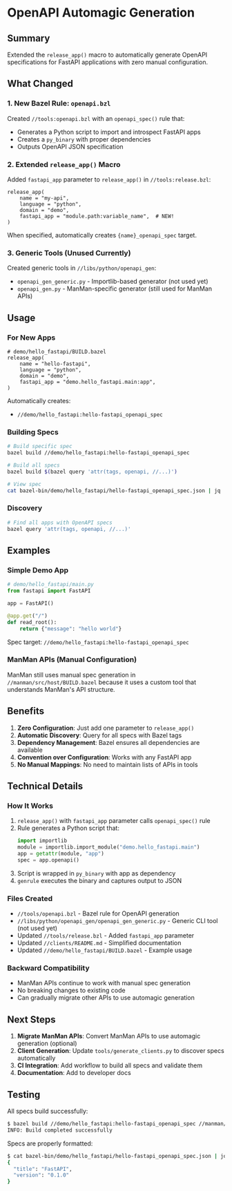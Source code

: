 # OpenAPI Automagic Generation

## Summary

Extended the `release_app()` macro to automatically generate OpenAPI specifications for FastAPI applications with zero manual configuration.

## What Changed

### 1. New Bazel Rule: `openapi.bzl`

Created `//tools:openapi.bzl` with an `openapi_spec()` rule that:
- Generates a Python script to import and introspect FastAPI apps
- Creates a `py_binary` with proper dependencies
- Outputs OpenAPI JSON specification

### 2. Extended `release_app()` Macro

Added `fastapi_app` parameter to `release_app()` in `//tools:release.bzl`:

```starlark
release_app(
    name = "my-api",
    language = "python",
    domain = "demo",
    fastapi_app = "module.path:variable_name",  # NEW!
)
```

When specified, automatically creates `{name}_openapi_spec` target.

### 3. Generic Tools (Unused Currently)

Created generic tools in `//libs/python/openapi_gen`:
- `openapi_gen_generic.py` - Importlib-based generator (not used yet)
- `openapi_gen.py` - ManMan-specific generator (still used for ManMan APIs)

## Usage

### For New Apps

```starlark
# demo/hello_fastapi/BUILD.bazel
release_app(
    name = "hello-fastapi",
    language = "python",
    domain = "demo",
    fastapi_app = "demo.hello_fastapi.main:app",
)
```

Automatically creates:
- `//demo/hello_fastapi:hello-fastapi_openapi_spec`

### Building Specs

```bash
# Build specific spec
bazel build //demo/hello_fastapi:hello-fastapi_openapi_spec

# Build all specs
bazel build $(bazel query 'attr(tags, openapi, //...)')

# View spec
cat bazel-bin/demo/hello_fastapi/hello-fastapi_openapi_spec.json | jq .
```

### Discovery

```bash
# Find all apps with OpenAPI specs
bazel query 'attr(tags, openapi, //...)'
```

## Examples

### Simple Demo App

```python
# demo/hello_fastapi/main.py
from fastapi import FastAPI

app = FastAPI()

@app.get("/")
def read_root():
    return {"message": "hello world"}
```

Spec target: `//demo/hello_fastapi:hello-fastapi_openapi_spec`

### ManMan APIs (Manual Configuration)

ManMan still uses manual spec generation in `//manman/src/host/BUILD.bazel` because it uses a custom tool that understands ManMan's API structure.

## Benefits

1. **Zero Configuration**: Just add one parameter to `release_app()`
2. **Automatic Discovery**: Query for all specs with Bazel tags
3. **Dependency Management**: Bazel ensures all dependencies are available
4. **Convention over Configuration**: Works with any FastAPI app
5. **No Manual Mappings**: No need to maintain lists of APIs in tools

## Technical Details

### How It Works

1. `release_app()` with `fastapi_app` parameter calls `openapi_spec()` rule
2. Rule generates a Python script that:
   ```python
   import importlib
   module = importlib.import_module("demo.hello_fastapi.main")
   app = getattr(module, "app")
   spec = app.openapi()
   ```
3. Script is wrapped in `py_binary` with app as dependency
4. `genrule` executes the binary and captures output to JSON

### Files Created

- `//tools/openapi.bzl` - Bazel rule for OpenAPI generation
- `//libs/python/openapi_gen/openapi_gen_generic.py` - Generic CLI tool (not used yet)
- Updated `//tools/release.bzl` - Added `fastapi_app` parameter
- Updated `//clients/README.md` - Simplified documentation
- Updated `//demo/hello_fastapi/BUILD.bazel` - Example usage

### Backward Compatibility

- ManMan APIs continue to work with manual spec generation
- No breaking changes to existing code
- Can gradually migrate other APIs to use automagic generation

## Next Steps

1. **Migrate ManMan APIs**: Convert ManMan APIs to use automagic generation (optional)
2. **Client Generation**: Update `tools/generate_clients.py` to discover specs automatically
3. **CI Integration**: Add workflow to build all specs and validate them
4. **Documentation**: Add to developer docs

## Testing

All specs build successfully:
```bash
$ bazel build //demo/hello_fastapi:hello-fastapi_openapi_spec //manman/src/host:all_api_specs
INFO: Build completed successfully
```

Specs are properly formatted:
```bash
$ cat bazel-bin/demo/hello_fastapi/hello-fastapi_openapi_spec.json | jq .info
{
  "title": "FastAPI",
  "version": "0.1.0"
}
```
